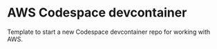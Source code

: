 # AWS Codespace devcontainer 

Template to start a new Codespace devcontainer repo for working with AWS.
